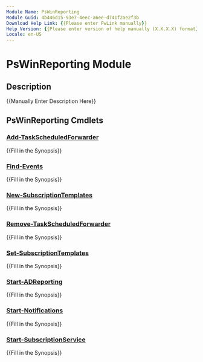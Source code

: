 ```yaml
---
Module Name: PsWinReporting
Module Guid: 4b446d15-93e7-4eec-a6ee-d741f2ae2f3b
Download Help Link: {{Please enter FwLink manually}}
Help Version: {{Please enter version of help manually (X.X.X.X) format}}
Locale: en-US
---
```


# PsWinReporting Module
## Description
{{Manually Enter Description Here}}

## PsWinReporting Cmdlets
### [Add-TaskScheduledForwarder](Add-TaskScheduledForwarder.md)
{{Fill in the Synopsis}}

### [Find-Events](Find-Events.md)
{{Fill in the Synopsis}}

### [New-SubscriptionTemplates](New-SubscriptionTemplates.md)
{{Fill in the Synopsis}}

### [Remove-TaskScheduledForwarder](Remove-TaskScheduledForwarder.md)
{{Fill in the Synopsis}}

### [Set-SubscriptionTemplates](Set-SubscriptionTemplates.md)
{{Fill in the Synopsis}}

### [Start-ADReporting](Start-ADReporting.md)
{{Fill in the Synopsis}}

### [Start-Notifications](Start-Notifications.md)
{{Fill in the Synopsis}}

### [Start-SubscriptionService](Start-SubscriptionService.md)
{{Fill in the Synopsis}}

